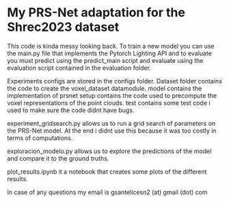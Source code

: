 # My PRS-Net adaptation for the Shrec2023 dataset

This code is kinda messy looking back. To train a new model you can use the main.py file
that implements the Pytorch Lighting API and to evaluate you must predict using the predict_main script
and evaluate using the evaluation script contained in the evaluation folder.

Experiments configs are stored in the configs folder.
Dataset folder contains the code to create the voxel_dataset datamodule.
model contains the implementation of prsnet
setup contains the code used to precompute the voxel representations of the point clouds.
test contains some test code i used to make sure the code didnt have bugs.

experiment_gridsearch.py allows us to run a grid search of parameters on the PRS-Net model.
At the end i didnt use this because it was too costly in terms of computations.

exploracion_modelo.py allows us to explore the predictions of the model and compare it to the
ground truths.

plot_results.ipynb it a notebook that creates some plots of the different results.

In case of any questions my email is gsantelicesn2 (at) gmail (dot) com
